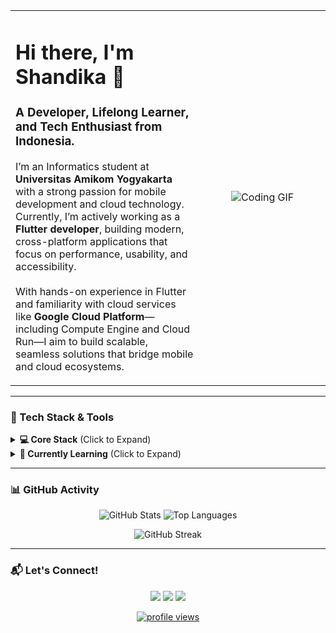 <table>
  <tr>
    <td>
      <h1 align="left">Hi there, I'm Shandika 👋</h1>
      <h3 align="left">A Developer, Lifelong Learner, and Tech Enthusiast from Indonesia.</h3>
      <p align="left">
        I’m an Informatics student at <b>Universitas Amikom Yogyakarta</b> with a strong passion for mobile development and cloud technology. Currently, I’m actively working as a <b>Flutter developer</b>, building modern, cross-platform applications that focus on performance, usability, and accessibility.
        <br/><br/>
        With hands-on experience in Flutter and familiarity with cloud services like <b>Google Cloud Platform</b>—including Compute Engine and Cloud Run—I aim to build scalable, seamless solutions that bridge mobile and cloud ecosystems.
      </p>
    </td>
    <td width="40%" align="center">
      <img src="https://media1.tenor.com/m/DPfICDPwRf8AAAAd/azki-%E3%83%9B%E3%83%AD%E3%83%A9%E3%82%A4%E3%83%96.gif" alt="Coding GIF" />
    </td>
  </tr>
</table>

---

### 🚀 Tech Stack & Tools

<details>
  <summary><b>💻 Core Stack</b> (Click to Expand)</summary>
  <br/>
  <p align="left">
    <a href="https://flutter.dev" target="_blank" rel="noreferrer"><img src="https://img.shields.io/badge/Flutter-02569B?style=for-the-badge&logo=flutter&logoColor=white" alt="Flutter"/></a>
    <a href="https://dart.dev" target="_blank" rel="noreferrer"><img src="https://img.shields.io/badge/Dart-0175C2?style=for-the-badge&logo=dart&logoColor=white" alt="Dart"/></a>
    <a href="https://developer.mozilla.org/en-US/docs/Web/JavaScript" target="_blank" rel="noreferrer"><img src="https://img.shields.io/badge/JavaScript-F7DF1E?style=for-the-badge&logo=javascript&logoColor=black" alt="JavaScript"/></a>
    <a href="https://nodejs.org" target="_blank" rel="noreferrer"><img src="https://img.shields.io/badge/Node.js-339933?style=for-the-badge&logo=nodedotjs&logoColor=white" alt="Node.js"/></a>
    <a href="https://www.php.net" target="_blank" rel="noreferrer"><img src="https://img.shields.io/badge/PHP-777BB4?style=for-the-badge&logo=php&logoColor=white" alt="PHP"/></a>
    <a href="https://cloud.google.com" target="_blank" rel="noreferrer"><img src="https://img.shields.io/badge/Google_Cloud-4285F4?style=for-the-badge&logo=google-cloud&logoColor=white" alt="GCP"/></a>
    <a href="https://www.docker.com/" target="_blank" rel="noreferrer"><img src="https://img.shields.io/badge/Docker-2496ED?style=for-the-badge&logo=docker&logoColor=white" alt="Docker"/></a>
    <a href="https://www.linux.org/" target="_blank" rel="noreferrer"><img src="https://img.shields.io/badge/Linux-FCC624?style=for-the-badge&logo=linux&logoColor=black" alt="Linux"/></a>
  </p>
</details>

<details>
  <summary><b>🌱 Currently Learning</b> (Click to Expand)</summary>
  <br/>
  <p align="left">
    <a href="https://www.rust-lang.org" target="_blank" rel="noreferrer"><img src="https://img.shields.io/badge/Rust-000000?style=for-the-badge&logo=rust&logoColor=white" alt="Rust"/></a>
    <a href="https://laravel.com/" target="_blank" rel="noreferrer"><img src="https://img.shields.io/badge/Laravel-FF2D20?style=for-the-badge&logo=laravel&logoColor=white" alt="Laravel"/></a>
    <a href="https://tailwindcss.com/" target="_blank" rel="noreferrer"><img src="https://img.shields.io/badge/Tailwind_CSS-38B2AC?style=for-the-badge&logo=tailwind-css&logoColor=white" alt="Tailwind"/></a>
    <a href="https://www.gnu.org/software/bash/" target="_blank" rel="noreferrer"><img src="https://img.shields.io/badge/Shell_Script-4EAA25?style=for-the-badge&logo=gnu-bash&logoColor=white" alt="Shell Script"/></a>
  </p>
</details>

---

### 📊 GitHub Activity

<p align="center">
  <img src="https://github-readme-stats.vercel.app/api?username=shandikadav&show_icons=true&theme=tokyonight&hide_border=true&include_all_commits=true&count_private=true" alt="GitHub Stats" />
  <img src="https://github-readme-stats.vercel.app/api/top-langs/?username=shandikadav&layout=compact&theme=tokyonight&hide_border=true&langs_count=8" alt="Top Languages" />
</p>
<p align="center">
  <img src="https://github-readme-streak-stats.herokuapp.com/?user=shandikadav&theme=tokyonight&hide_border=true" alt="GitHub Streak" />
</p>

---

### 📬 Let's Connect!

<p align="center">
  <a href="https://linkedin.com/in/shandikadavid" target="_blank"><img src="https://img.shields.io/badge/LinkedIn-0077B5?style=for-the-badge&logo=linkedin&logoColor=white"/></a>
  <a href="https://instagram.com/shandikadav" target="_blank"><img src="https://img.shields.io/badge/Instagram-E4405F?style=for-the-badge&logo=instagram&logoColor=white"/></a>
  <a href="mailto:shandikadavid@example.com"><img src="https://img.shields.io/badge/Gmail-D14836?style=for-the-badge&logo=gmail&logoColor=white" /></a>
</p>

<p align="center">
  <a href="https://github.com/shandikadav">
    <img src="https://komarev.com/ghpvc/?username=shandikadav&label=Profile%20Views&color=blueviolet&style=flat-square" alt="profile views"/>
  </a>
</p>
